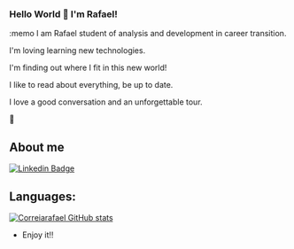 ### Hello World 👋 I'm Rafael!

<p>:memo I am Rafael student of analysis and development in career transition.</p>
<p>I'm loving learning new technologies.</p>
<p>I'm finding out where I fit in this new world!</p>
<p>I like to read about everything, be up to date.</p>
<p>I love a good conversation and an unforgettable tour.</p>
📝

 ## About me
[![Linkedin Badge](https://img.shields.io/badge/-LinkedIn-blue?style=flat-square&logo=Linkedin&logoColor=white&link=https://www.linkedin.com/in/correiarafaelsilva/)](https://www.linkedin.com/in/correiarafaelsilva/)

## Languages:
[![Correiarafael GitHub stats](https://github-readme-stats.vercel.app/api/top-langs/?username=correiarafael)](https://github.com/correiarafael/github-readme-stats)


- Enjoy it!!

